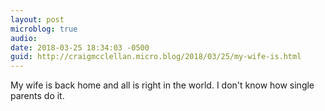 ```yaml
---
layout: post
microblog: true
audio: 
date: 2018-03-25 18:34:03 -0500
guid: http://craigmcclellan.micro.blog/2018/03/25/my-wife-is.html
---
```

My wife is back home and all is right in the world. I don't know how single parents do it.
